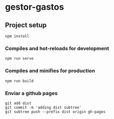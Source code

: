 # gestor-gastos

## Project setup
```
npm install
```

### Compiles and hot-reloads for development
```
npm run serve
```

### Compiles and minifies for production
```
npm run build
```

### Enviar a github pages
```
git add dist
git commit -m 'adding dist subtree'
git subtree push --prefix dist origin gh-pages

```

